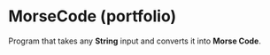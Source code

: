 # MorseCode (portfolio)
Program that takes any **String** input and converts it into **Morse Code**.
